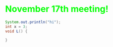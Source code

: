 <h1 style="color:lime; fontSize = 14">November 17th meeting!</h1>

```java
System.out.println("hi");
int x = 3;
void L() {
	
}
```